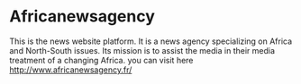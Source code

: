 # Africanewsagency

This is the  news website platform.
It is a news agency specializing on Africa and North-South issues. Its mission is to assist the media in their media treatment of a changing Africa.
you can visit here http://www.africanewsagency.fr/
